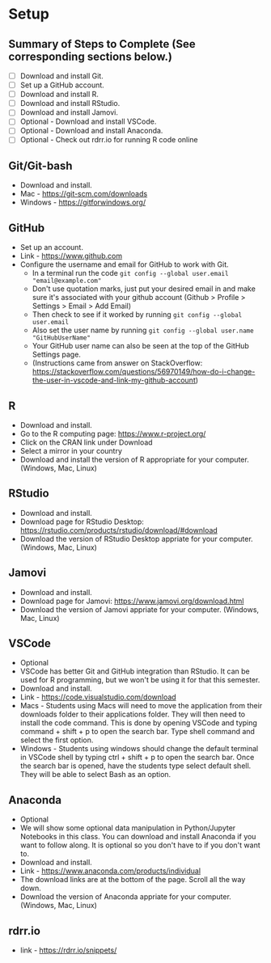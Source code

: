 # Setup

## Summary of Steps to Complete (See corresponding sections below.)
- [ ] Download and install Git.
- [ ] Set up a GitHub account.
- [ ] Download and install R.
- [ ] Download and install RStudio.
- [ ] Download and install Jamovi.
- [ ] Optional - Download and install VSCode.
- [ ] Optional - Download and install Anaconda.
- [ ] Optional - Check out rdrr.io for running R code online

## Git/Git-bash
* Download and install.
* Mac - https://git-scm.com/downloads
* Windows - https://gitforwindows.org/

## GitHub
* Set up an account.
* Link - https://www.github.com
* Configure the username and email for GitHub to work with Git.
  * In a terminal run the code `git config --global user.email "email@example.com"`
  * Don't use quotation marks, just put your desired email in and make sure it's associated with your github account (Github > Profile > Settings > Email > Add Email)
  * Then check to see if it worked by running `git config --global user.email`
  * Also set the user name by running `git config --global user.name "GitHubUserName"`
  * Your GitHub user name can also be seen at the top of the GitHub Settings page.
  * (Instructions came from answer on StackOverflow: https://stackoverflow.com/questions/56970149/how-do-i-change-the-user-in-vscode-and-link-my-github-account)

## R
* Download and install.
* Go to the R computing page: https://www.r-project.org/
* Click on the CRAN link under Download
* Select a mirror in your country
* Download and install the version of R appropriate for your computer. (Windows, Mac, Linux)

## RStudio
* Download and install.
* Download page for RStudio Desktop: https://rstudio.com/products/rstudio/download/#download
* Download the version of RStudio Desktop appriate for your computer. (Windows, Mac, Linux)

## Jamovi
* Download and install.
* Download page for Jamovi: https://www.jamovi.org/download.html
* Download the version of Jamovi appriate for your computer. (Windows, Mac, Linux)
  
## VSCode
* Optional
* VSCode has better Git and GitHub integration than RStudio. It can be used for R programming, but we won't be using it for that this semester.
* Download and install.
* Link - https://code.visualstudio.com/download
* Macs - Students using Macs will need to move the application from their downloads folder to their applications folder. They will then need to install the code command. This is done by opening VSCode and typing command + shift + p to open the search bar. Type shell command and select the first option.
* Windows - Students using windows should change the default terminal in VSCode shell by typing ctrl + shift + p to open the search bar. Once the search bar is opened, have the students type select default shell. They will be able to select Bash as an option.

## Anaconda
* Optional
* We will show some optional data manipulation in Python/Jupyter Notebooks in this class. You can download and install Anaconda if you want to follow along. It is optional so you don't have to if you don't want to.
* Download and install.
* Link - https://www.anaconda.com/products/individual
* The download links are at the bottom of the page. Scroll all the way down.
* Download the version of Anaconda appriate for your computer. (Windows, Mac, Linux)

## rdrr.io
* link - https://rdrr.io/snippets/
